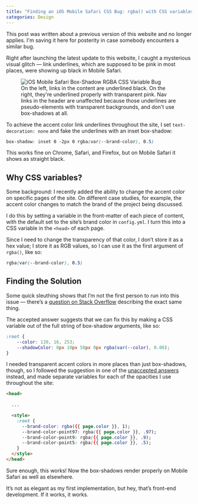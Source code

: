 ```yaml
---
title: "Finding an iOS Mobile Safari CSS Bug: rgba() with CSS variables in box-shadow"
categories: Design
---
```


<p class="infobox">
  This post was written about a previous version of this website and no longer applies. I'm saving it here for posterity in case somebody encounters a similar bug.
</p>

Right after launching the latest update to this website, I caught a mysterious visual glitch — link underlines, which are supposed to be pink in most places, were showing up black in Mobile Safari.

<figure>
  <img src="{{ '/assets/img/writing/mobile-safari-rgba-bug.jpg' | absolute_url }}" alt="iOS Mobile Safari Box-Shadow RGBA CSS Variable Bug">
  <figcaption>On the left, links in the content are underlined black. On the right, they're underlined properly with transparent pink. Nav links in the header are unaffected because those underlines are pseudo-elements with transparent backgrounds, and don't use box-shadows at all.</figcaption>
</figure>

To achieve the accent color link underlines throughout the site, I set `text-decoration: none`  and fake the underlines with an inset box-shadow:

```css
box-shadow: inset 0 -2px 0 rgba(var(--brand-color), 0.5)
```

This works fine on Chrome, Safari, and Firefox, but on Mobile Safari it shows as straight black.

## Why CSS variables?

Some background: I recently added the ability to change the accent color on specific pages of the site. On different case studies, for example, the accent color changes to match the brand of the project being discussed.

I do this by setting a variable in the front-matter of each piece of content, with the default set to the site’s brand color in `config.yml`. I turn this into a CSS variable in the `<head>` of each page.

Since I need to change the transparency of that color, I don’t store it as a hex value; I store it as RGB values, so I can use it as the first argument of `rgba()`, like so:

```css
rgba(var(--brand-color), 0.5)
```

## Finding the Solution
Some quick sleuthing shows that I’m not the first person to run into this issue — there’s a [question on Stack Overflow](https://stackoverflow.com/questions/49837858/css-custom-properties-in-box-shadow-color-function-render-incorrectly-in-safari) describing the exact same thing.

The accepted answer suggests that we can fix this by making a CSS variable out of the full string of box-shadow arguments, like so:

```css
:root {
    --color: 130, 16, 253;
    --shadowColor: 0px 10px 50px 0px rgba(var(--color), 0.08);
}
```

I needed transparent accent colors in more places than just box-shadows, though, so I followed the suggestion in one of the [unaccepted answers](https://stackoverflow.com/a/50757688) instead, and made separate variables for each of the opacities I use throughout the site:

```html
<head>
  
  ...

  <style>
    :root {
      --brand-color: rgba({{ page.color }}, 1);
      --brand-color-point97: rgba({{ page.color }}, .97);
      --brand-color-point9: rgba({{ page.color }}, .9);
      --brand-color-point5: rgba({{ page.color }}, .5);
    }
  </style>
</head>
```

Sure enough, this works! Now the box-shadows render properly on Mobile Safari as well as elsewhere.

It’s not as elegant as my first implementation, but hey, that’s front-end development. If it works, it works.

